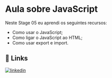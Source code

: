 # Aula sobre JavaScript

Neste Stage 05 eu aprendi os seguintes recursos:
- Como usar o JavaScript;
- Como ligar o JavaScript ao HTML;
- Como usar export e import.

## 🔗 Links
[![linkedin](https://img.shields.io/badge/linkedin-0A66C2?style=for-the-badge&logo=linkedin&logoColor=white)](https://www.linkedin.com/in/lara-smadeski-60a2632a0)